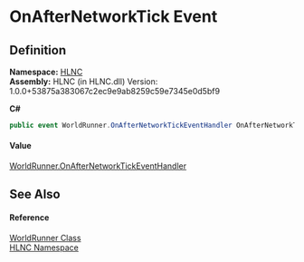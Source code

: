 # OnAfterNetworkTick Event




## Definition
**Namespace:** <a href="N_HLNC">HLNC</a>  
**Assembly:** HLNC (in HLNC.dll) Version: 1.0.0+53875a383067c2ec9e9ab8259c59e7345e0d5bf9

**C#**
``` C#
public event WorldRunner.OnAfterNetworkTickEventHandler OnAfterNetworkTick
```



#### Value
<a href="T_HLNC_WorldRunner_OnAfterNetworkTickEventHandler">WorldRunner.OnAfterNetworkTickEventHandler</a>

## See Also


#### Reference
<a href="T_HLNC_WorldRunner">WorldRunner Class</a>  
<a href="N_HLNC">HLNC Namespace</a>  
